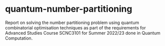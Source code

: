 # quantum-number-partitioning

Report on solving the number partitioning problem using quantum combinatorial optimisation techniques as part of the requirements for Advanced Studies Course SCNC3101 for Summer 2022/23 done in Quantum Computation.

